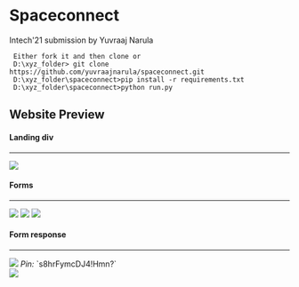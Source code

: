 # Spaceconnect
Intech'21 submission by Yuvraaj Narula

 ```
  Either fork it and then clone or 
  D:\xyz_folder> git clone https://github.com/yuvraajnarula/spaceconnect.git
  D:\xyz_folder\spaceconnect>pip install -r requirements.txt
  D:\xyz_folder\spaceconnect>python run.py
```


<h2>Website Preview</h2>
<h4> Landing div </h4><hr>
<img src="https://media.discordapp.net/attachments/741244174736556076/842107852524093450/Screenshot_115.png?width=541&height=406">
<h4> Forms</h4><hr>
<img src="https://media.discordapp.net/attachments/741244174736556076/842658399681904670/unknown.png?width=541&height=406">
<img src="https://media.discordapp.net/attachments/741244174736556076/842107855326937148/Screenshot_118.png?width=541&height=406">
<img src="https://media.discordapp.net/attachments/741244174736556076/842107854592147486/Screenshot_117.png?width=541&height=406">
 <h4>Form response</h4> 
 <hr>
 <img src="https://media.discordapp.net/attachments/741244174736556076/842813744337387541/unknown.png?width=541&height=406">
 <i>Pin: </i>`s8hrFymcDJ4!Hmn?`
 <br>
 <img src="https://media.discordapp.net/attachments/741244174736556076/842107860740997130/Screenshot_120.png?width=541&height=406">
 
